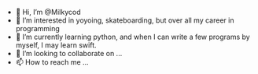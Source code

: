 - 👋 Hi, I’m @Milkycod
- 👀 I’m interested in yoyoing, skateboarding, but over all my career in programming
- 🌱 I’m currently learning python, and when I can write a few programs by myself, I may learn swift.
- 💞️ I’m looking to collaborate on ...
- 📫 How to reach me ...

<!---
Milkycod/Milkycod is a ✨ special ✨ repository because its `README.md` (this file) appears on your GitHub profile.
You can click the Preview link to take a look at your changes.
--->
